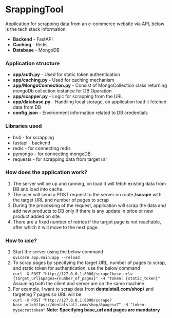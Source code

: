 # SrappingTool
Application for scrapping data from an e-commerce website via API, below is the tech stack information.
<ul>
  <li><b>Backend</b> - FastAPI</li>
  <li><b>Caching</b> - Redis</li>
  <li><b>Database</b> - MongoDB</li>
</ul>

### Application structure
<ul>
  <li><b>app/auth.py</b> - Used for static token authentication</li>
  <li><b>app/caching.py</b> - Used for caching mechanism</li>
  <li><b>app/MongoConnection.py</b> - Consist of MongoCollection class returning mongoDb collection instance for DB Operation</li>
  <li><b>app/scapper.py</b> - Logic for scrapping from the URL</li>
  <li><b>app/database.py</b> - Handling local storage, on application load it fetched data from DB</li>
  <li><b>config.json</b> - Environment information related to DB credentials</li>
</ul>

### Libraries used
<ul>
  <li>bs4 - for scrapping</li>
  <li>fastapi - backend</li>
  <li>redis - for connecting redis</li>
  <li>pymongo - for connecting mongoDB</li>
  <li>requests - for scrapping data from target url</li>
</ul>

### How does the application work?
1. The server will be up and running, on load it will fetch existing data from DB and load into cache.
2. The user will send a POST request to the server on route <b>/scrape</b> with the target URL and number of pages to scrap
3. During the processing of the request, application will scrap the data and add new products to DB only if there is any update in price or new product added on site.
4. There are a fixed number of retries if the target page is not reachable, after which it will move to the next page.

### How to use?
1. Start the server using the below command\
   ```uvicorn app.main:app --reload```
2. To scrap pages by specifying the target URL, number of pages to scrap, and static token for authentication, use the below command\
   ```curl -X POST "http://127.0.0.1:8000/scrape?base_url={target_url}&pages={number_of_pages}" -H "token: {static_token}"```
Assuming both the client and server are on the same machine.
3. For example, I want to scrap data from <b>dentalstall.com/shop/</b> and targeting 7 pages so URL will be\
   ```curl -X POST "http://127.0.0.1:8000/scrape?base_url=https://dentalstall.com/shop/&pages=7" -H "token: mysecrettoken"```
<b> Note: Specifying base_url and pages are mandatory</b>
